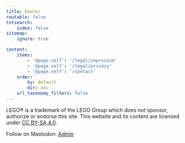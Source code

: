 ```yaml
---
title: Footer
routable: false
tntsearch:
    index: false
sitemap:
    ignore: true

content:
    items:
        - '@page.self': '/legal/impressum'
        - '@page.self': '/legal/privacy'
        - '@page.self': '/contact'
    order:
        by: default
        dir: asc
    url_taxonomy_filters: false
---
```

LEGO® is a trademark of the LEGO Group which does not sponsor, authorize or endorse this site.
This website and its content are licensed under [CC BY-SA 4.0](https://creativecommons.org/licenses/by-sa/4.0/?target=_blank&rel=noopener).

<span class="d-none">Follow on Mastodon: <a rel="me" href="https://my.brick.camp/@tobias">Admin</a></span>